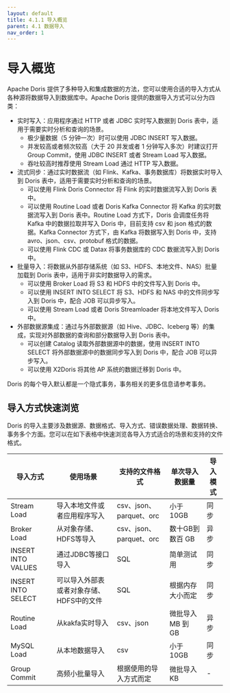 ```yaml
---
layout: default
title: 4.1.1 导入概览
parent: 4.1 数据导入
nav_order: 1
---
```


# 导入概览
Apache Doris 提供了多种导入和集成数据的方法，您可以使用合适的导入方式从各种源将数据导入到数据库中。Apache Doris 提供的数据导入方式可以分为四类：
* 实时写入：应用程序通过 HTTP 或者 JDBC 实时写入数据到 Doris 表中，适用于需要实时分析和查询的场景。
    * 极少量数据（5 分钟一次）时可以使用 JDBC INSERT 写入数据。
    * 并发较高或者频次较高（大于 20 并发或者 1 分钟写入多次）时建议打开 Group Commit，使用 JDBC INSERT 或者 Stream Load 写入数据。
    * 吞吐较高时推荐使用 Stream Load 通过 HTTP 写入数据。
* 流式同步：通过实时数据流（如 Flink、Kafka、事务数据库）将数据实时导入到 Doris 表中，适用于需要实时分析和查询的场景。
    * 可以使用 Flink Doris Connector 将 Flink 的实时数据流写入到 Doris 表中。
    * 可以使用 Routine Load 或者 Doris Kafka Connector 将 Kafka 的实时数据流写入到 Doris 表中。Routine Load 方式下，Doris 会调度任务将 Kafka 中的数据拉取并写入 Doris 中，目前支持 csv 和 json 格式的数据。Kafka Connector 方式下，由 Kafka 将数据写入到 Doris 中，支持 avro、json、csv、protobuf 格式的数据。
    * 可以使用 Flink CDC 或 Datax 将事务数据库的 CDC 数据流写入到 Doris 中。
* 批量导入：将数据从外部存储系统（如 S3、HDFS、本地文件、NAS）批量加载到 Doris 表中，适用于非实时数据导入的需求。
    * 可以使用 Broker Load 将 S3 和 HDFS 中的文件写入到 Doris 中。
    * 可以使用 INSERT INTO SELECT 将 S3、HDFS 和 NAS 中的文件同步写入到 Doris 中，配合 JOB 可以异步写入。
    * 可以使用 Stream Load 或者 Doris Streamloader 将本地文件写入 Doris 中。
* 外部数据源集成：通过与外部数据源（如 Hive、JDBC、Iceberg 等）的集成，实现对外部数据的查询和部分数据导入到 Doris 表中。
    * 可以创建 Catalog 读取外部数据源中的数据，使用 INSERT INTO SELECT 将外部数据源中的数据同步写入到 Doris 中，配合 JOB 可以异步写入。
    * 可以使用 X2Doris 将其他 AP 系统的数据迁移到 Doris 中。

Doris 的每个导入默认都是一个隐式事务，事务相关的更多信息请参考事务。

## 导入方式快速浏览
Doris 的导入主要涉及数据源、数据格式、导入方式、错误数据处理、数据转换、事务多个方面。您可以在如下表格中快速浏览各导入方式适合的场景和支持的文件格式。

| 导入方式 | 使用场景 | 支持的文件格式 | 单次导入数据量 | 导入模式 |
| -- | -- | -- | -- | -- |
| Stream Load | 导入本地文件或者应用程序写入 | csv、json、parquet、orc | 小于10GB | 同步 |
| Broker Load | 从对象存储、HDFS等导入 | csv、json、parquet、orc | 数十GB到数百 GB | 异步 |
| INSERT INTO VALUES | 通过JDBC等接口导入 | SQL | 简单测试用 | 同步 |
| INSERT INTO SELECT | 可以导入外部表或者对象存储、HDFS中的文件 | SQL | 根据内存大小而定 | 同步 |
| Routine Load | 从kakfa实时导入 | csv、json | 微批导入 MB 到 GB | 异步 |
| MySQL Load | 从本地数据导入 | csv | 小于10GB | 同步 |
| Group Commit | 高频小批量导入 | 根据使用的导入方式而定 | 微批导入KB | - |